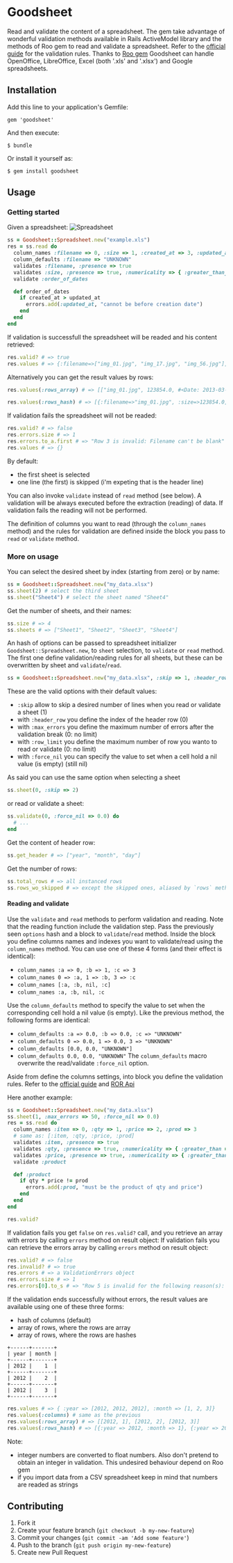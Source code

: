 # Goodsheet

Read and validate the content of a spreadsheet.
The gem take advantage of wonderful validation methods available in Rails ActiveModel library and the methods of Roo gem to read and validate a spreadsheet.
Refer to the [official guide](http://guides.rubyonrails.org/active_record_validations.html) for the validation rules.
Thanks to [Roo gem](https://github.com/Empact/roo) Goodsheet can handle OpenOffice, LibreOffice, Excel (both '.xls' and '.xlsx') and Google spreadsheets.


## Installation

Add this line to your application's Gemfile:

    gem 'goodsheet'

And then execute:

    $ bundle

Or install it yourself as:

    $ gem install goodsheet

## Usage

### Getting started

Given a spreadsheet:
![Spreadsheet](https://raw.github.com/iwan/goodsheet/master/img/img_01.png)

```ruby
ss = Goodsheet::Spreadsheet.new("example.xls")
res = ss.read do
  column_names :filename => 0, :size => 1, :created_at => 3, :updated_at => 4 # i want to ignore 'description' column
  column_defaults :filename => "UNKNOWN"
  validates :filename, :presence => true
  validates :size, :presence => true, :numericality => { :greater_than_or_equal_to => 0.0 }
  validate :order_of_dates

  def order_of_dates
    if created_at > updated_at
      errors.add(:updated_at, "cannot be before creation date")
    end
  end
end
```

If validation is successfull the spreadsheet will be readed and his content retrieved:
```ruby
res.valid? # => true
res.values # => {:filename=>["img_01.jpg", "img_17.jpg", "img_56.jpg"], :size=>[123854.0, 278333.0, 529639.0], :created_at=>[#<Date: 2013-03-03 ((2456355j,0s,0n),+0s,2299161j)>, ...], ...}
```

Alternatively you can get the result values by rows:
```ruby
res.values(:rows_array) # => [["img_01.jpg", 123854.0, #<Date: 2013-03-03 ((2456355j,0s,0n),+0s,2299161j)>, #<Date: 2013-03-31 ((2456383j,0s,0n),+0s,2299161j)>], ["img_17.jpg", 278333.0, #<Date: 2013-05-03 ...], ...]

res.values(:rows_hash) # => [{:filename=>"img_01.jpg", :size=>123854.0, :created_at=>#<Date: 2013-03-03 ((2456355j,0s,0n),+0s,2299161j)>, :updated_at=>#<Date: 2013-03-31 ((2456383j,0s,0n),+0s,2299161j)>}, {:filename=>"img_17.jpg", :size=>278333.0, ...}, ... ]
```

If validation fails the spreadsheet will not be readed:
```ruby
res.valid? # => false
res.errors.size # => 1
res.errors.to_a.first # => "Row 3 is invalid: Filename can't be blank"
res.values # => {}
```

By default:
* the first sheet is selected
* one line (the first) is skipped (i'm expeting that is the header line)

You can also invoke `validate` instead of `read` method (see below).
A validation will be always executed before the extraction (reading) of data. If validation fails the reading will not be performed.

The definition of columns you want to read (through the `column_names` method) and the rules for validation are defined inside the block you pass to `read` or `validate` method.



### More on usage

You can select the desired sheet by index (starting from zero) or by name:
```ruby
ss = Goodsheet::Spreadsheet.new("my_data.xlsx")
ss.sheet(2) # select the third sheet
ss.sheet("Sheet4") # select the sheet named "Sheet4"
```

Get the number of sheets, and their names:
```ruby
ss.size # => 4
ss.sheets # => ["Sheet1", "Sheet2", "Sheet3", "Sheet4"]
```

An hash of options can be passed to spreadsheet initializer `Goodsheet::Spreadsheet.new`, to `sheet` selection, to `validate` or `read` method. The first one define validation/reading rules for all sheets, but these can be overwritten by sheet and `validate`/`read`.

```ruby
ss = Goodsheet::Spreadsheet.new("my_data.xlsx", :skip => 1, :header_row => 0, :max_errors => 0, :row_limit => 0, :force_nil => nil )
```
These are the valid options with their default values:
- `:skip` allow to skip a desired number of lines when you read or validate a sheet (1)
- with `:header_row` you define the index of the header row (0)
- with `:max_errors` you define the maximum number of errors after the validation break (0: no limit)
- with `:row_limit` you define the maximum number of row you wanto to read or validate (0: no limit)
- with `:force_nil` you can specify the value to set when a cell hold a nil value (is empty) (still nil)

As said you can use the same option when selecting a sheet
```ruby
ss.sheet(0, :skip => 2)
```
or read or validate a sheet:
```ruby
ss.validate(0, :force_nil => 0.0) do
  # ...
end
```

Get the content of header row:
```ruby
ss.get_header # => ["year", "month", "day"]
```

Get the number of rows:
```ruby
ss.total_rows # => all instanced rows
ss.rows_wo_skipped # => except the skipped ones, aliased by `rows` method
```

#### Reading and validate

Use the `validate` and `read` methods to perform validation and reading. Note that the reading function include the validation step.
Pass the previously seen `options` hash and a block to `validate`/`read` method.
Inside the block you define columns names and indexes you want to validate/read using the `column_names` method. You can use one of these 4 forms (and their effect is identical):
- `column_names :a => 0, :b => 1, :c => 3`
- `column_names 0 => :a, 1 => :b, 3 => :c`
- `column_names [:a, :b, nil, :c]`
- `column_names :a, :b, nil, :c`

Use the `column_defaults` method to specify the value to set when the corresponding cell hold a nil value (is empty). Like the previous method, the following forms are identical:
- `column_defaults :a => 0.0, :b => 0.0, :c => "UNKNOWN"`
- `column_defaults 0 => 0.0, 1 => 0.0, 3 => "UNKNOWN"`
- `column_defaults [0.0, 0.0, "UNKNOWN"]`
- `column_defaults 0.0, 0.0, "UNKNOWN"`
The `column_defaults` macro overwrite the read/validate `:force_nil` option.

Aside from define the columns settings, into block you define the validation rules. 
Refer to the [official guide](http://guides.rubyonrails.org/active_record_validations.html) and [ROR Api](http://api.rubyonrails.org/classes/ActiveModel/Validations/ClassMethods.html)


Here another example:
```ruby
ss = Goodsheet::Spreadsheet.new("my_data.xlsx")
ss.sheet(1, :max_errors => 50, :force_nil => 0.0)
res = ss.read do
  column_names :item => 0, :qty => 1, :price => 2, :prod => 3
  # same as: [:item, :qty, :price, :prod]
  validates :item, :presence => true
  validates :qty, :presence => true, :numericality => { :greater_than => 0.0}
  validates :price, :presence => true, :numericality => { :greater_than => 0.0}
  validate :product

  def :product
    if qty * price != prod
      errors.add(:prod, "must be the product of qty and price")
    end
  end
end

res.valid?
```

If validation fails you get `false` on `res.valid?` call, and you retrieve an array with errors by calling `errors` method on result object:
If validation fails you can retrieve the errors array by calling `errors` method on result object:

```ruby
res.valid? # => false
res.invalid? # => true
res.errors # => a ValidationErrors object
res.errors.size # => 1
res.errors[0].to_s # => "Row 5 is invalid for the following reason(s): Year is not a number, Month is not a number"
```

If the validation ends successfully without errors, the result values are available using one of these three forms:
- hash of columns (default)
- array of rows, where the rows are array
- array of rows, where the rows are hashes


```
+------+-------+
| year | month |
+------+-------+
| 2012 |    1  |
+------+-------+
| 2012 |    2  |
+------+-------+
| 2012 |    3  |
+------+-------+
```

```ruby
res.values # => { :year => [2012, 2012, 2012], :month => [1, 2, 3]}
res.values(:columns) # same as the previous 
res.values(:rows_array) # => [[2012, 1], [2012, 2], [2012, 3]]
res.values(:rows_hash) # => [{:year => 2012, :month => 1}, {:year => 2012, :month => 2}, {:year => 2012, :month => 3}]
```



Note:
* integer numbers are converted to float numbers. Also don't pretend to obtain an integer in validation. This undesired behaviour depend on Roo gem
* if you import data from a CSV spreadsheet keep in mind that numbers are readed as strings




## Contributing

1. Fork it
2. Create your feature branch (`git checkout -b my-new-feature`)
3. Commit your changes (`git commit -am 'Add some feature'`)
4. Push to the branch (`git push origin my-new-feature`)
5. Create new Pull Request
